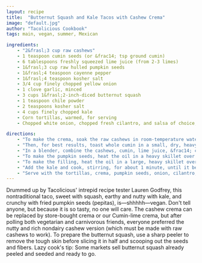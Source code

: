 ```yaml
---
layout: recipe
title:  "Butternut Squash and Kale Tacos with Cashew Crema"
image: "default.jpg"
author: "Tacolicious Cookbook"
tags: main, vegan, summer, Mexican

ingredients:
    - "2&frasl;3 cup raw cashews"
    - 1 teaspoon cumin seeds (or &frac14; tsp ground cumin)
    - 6 tablespoons freshly squeezed lime juice (from 2-3 limes)
    - 1&frasl;3 cup raw hulled pumpkin seeds
    - 1&frasl;4 teaspoon cayenne pepper
    - 1&frasl;4 teaspoon kosher salt
    - 3/4 cup finely chopped yellow onion
    - 1 clove garlic, minced
    - 3 cups 1&frasl;2-inch-diced butternut squash
    - 1 teaspoon chile powder
    - 2 teaspoons kosher salt
    - 4 cups finely chopped kale
    - Corn tortillas, warmed, for serving
    - Chopped white onion, chopped fresh cilantro, and salsa of choice, for serving (optional)

directions:
    - "To make the crema, soak the raw cashews in room-temperature water to cover for at least 1 hour. Drain the nuts."
    - "Then, for best results, toast whole cumin in a small, dry, heavy skillet over medium heat for about 1 minute, until fragrant. Transfer to a spice grinder, let cool, and grind finely (for store-bought ground cumin just add below)."
    - "In a blender, combine the cashews, cumin, lime juice, &frac14; cup water, and 2 teaspoons kosher salt (or 1 teaspoon table salt). Start the blender on the lowest speed and gradually increase to the highest speed. Blend for at least 1 minute, until a creamy consistency. Pour into a serving bowl and set aside."
    - "To make the pumpkin seeds, heat the oil in a heavy skillet over medium heat. When the oil is hot, add the pumpkin seeds and sauté for about 2 minutes, taking care that they do not burn. The seeds will begin to puff up and pop. Once they appear toasted, immediately pour them into a bowl. Toss with the cayenne and salt and set aside."
    - "To make the filling, heat the oil in a large, heavy skillet over medium heat. Add the onion and sauté for about 3 minutes, until softened. Add the garlic and sauté for about 1 minute more. Add the squash and sauté for 6 to 7 minutes, just until the squash begins to soften. Season with the chile powder and 2 teaspoons kosher salt (or 1 teaspoon table salt)."
    - "Add the kale and cook, stirring, for about 1 minute, until it begins to wilt. Remove from the heat, taste, and adjust the seasoning with salt if needed."
    - "Serve with the tortillas, crema, pumpkin seeds, onion, cilantro, and salsa. To assemble each taco, invite guests to spoon about 1/2 cup of the warm filling into a tortilla and top with some crema and pumpkin seeds. If guests want more toppings, they can finish off their tacos with onion, cilantro, and salsa."
---
```


Drummed up by Tacolicious' intrepid recipe tester Lauren Godfrey, this nontraditional taco, sweet with squash, earthy and nutty with kale, and crunchy with fried pumpkin seeds (pepitas), is—shhhhh—vegan.
Don't tell anyone, but because it is so tasty, no one will care. The cashew crema can be replaced by store-bought crema or our Cumin-lime crema, but after polling both vegetarian and carnivorous friends, everyone preferred the nutty and rich nondairy cashew version (which must be made with raw cashews to work).
To prepare the butternut squash, use a sharp peeler to remove the tough skin before slicing it in half and scooping out the seeds and fibers.
Lazy cook's tip: Some markets sell butternut squash already peeled and seeded and ready to go.
